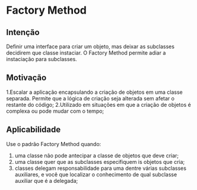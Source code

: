 # Factory Method

## Intenção

Definir uma interface para criar um objeto, mas deixar as subclasses decidirem que classe instaciar. O Factory Method permite adiar a instaciação para subclasses.

## Motivação

1.Escalar a aplicação encapsulando a criação de objetos em uma classe separada. Permite que a lógica de criação seja alterada sem afetar o restante do código;
2.Utilizado em situações em que a criação de objetos é complexa ou pode mudar com o tempo;

## Aplicabilidade

Use o padrão Factory Method quando:

1. uma classe não pode antecipar a classe de objetos que deve criar;
2. uma classe quer que as subclasses especifiquem is objetos que cria;
3. classes delegam responsabilidade para uma dentre várias subclasses auxiliares, e você que localizar o conhecimento de qual subclasse auxiliar que é a delegada;
